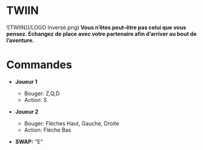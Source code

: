 # TWIIN

![TWIIN](/LOGO Inversé.png)
**Vous n’êtes peut-être pas celui que vous pensez. Echangez de place avec votre partenaire afin d’arriver au bout de l’aventure.**

# Commandes
* **Joueur 1**
	* Bouger: Z,Q,D
	* Action: S
* **Joueur 2**
	* Bouger: Flèches Haut, Gauche, Droite
	* Action: Flèche Bas

* **SWAP:**  "E"